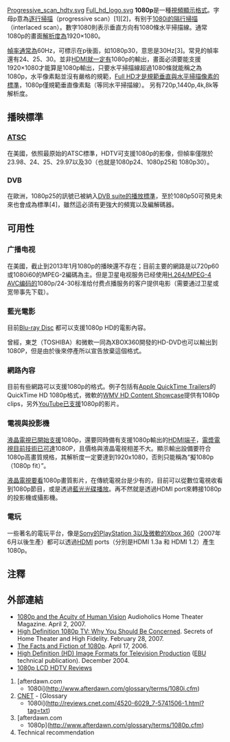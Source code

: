 [Progressive_scan_hdtv.svg](https://zh.wikipedia.org/wiki/File:Progressive_scan_hdtv.svg "fig:Progressive_scan_hdtv.svg")
[Full_hd_logo.svg](https://zh.wikipedia.org/wiki/File:Full_hd_logo.svg "fig:Full_hd_logo.svg")
**1080p**是一種[視頻顯示格式](https://zh.wikipedia.org/wiki/視頻顯示格式 "wikilink")。字母p意為[逐行掃描](https://zh.wikipedia.org/wiki/逐行掃描 "wikilink")（progressive
scan）\[1\]\[2\]，有别于[1080i的](https://zh.wikipedia.org/wiki/1080i "wikilink")[隔行掃描](https://zh.wikipedia.org/wiki/隔行掃描 "wikilink")（interlaced
scan）。數字1080則表示垂直方向有1080條水平掃描線。通常1080p的畫面[解析度為](https://zh.wikipedia.org/wiki/解析度 "wikilink")1920×1080。

[幀率通常為](https://zh.wikipedia.org/wiki/幀率 "wikilink")60Hz，可標示在p後面，如1080p30，意思是30Hz\[3\]。常見的幀率還有24、25、30。並非[HDMI就一定有](../Page/HDMI.md "wikilink")1080p的輸出，畫面必須要能支援1920×1080才能算是1080p輸出，只要水平掃描線超過1080條就能稱之為1080p，水平像素點並沒有嚴格的規範，[Full
HD才是規範垂直與水平掃描像素的標準](../Page/Full_HD.md "wikilink")，1080p僅規範垂直像素點（等同水平掃描線）。
另有720p,1440p,4k,8k等解析度。

## 播映標準

### [ATSC](../Page/ATSC.md "wikilink")

在美國，依照最原始的ATSC標準，HDTV可支援1080p的影像，但幀率僅限於23.98、24、25、29.97以及30（也就是1080p24、1080p25和
1080p30）。

### DVB

在歐洲，1080p25的訊號已被納入[DVB
suite的播放標準](https://zh.wikipedia.org/wiki/DVB_suite "wikilink")，至於1080p50可預見未來也會成為標準\[4\]，雖然這必須有更強大的頻寬以及編解碼器。

## 可用性

### 广播电视

在美國，截止到2013年1月1080p的播映還不存在；目前主要的網路是以720p60或1080i60的MPEG-2編碼為主。但是卫星电视服务已经使用[H.264/MPEG-4
AVC编码的](https://zh.wikipedia.org/wiki/H.264/MPEG-4_AVC "wikilink")1080p/24-30标准给付费点播服务的客户提供电影（需要通过卫星或宽带事先下载）。

### 藍光電影

目前[Blu-ray Disc](https://zh.wikipedia.org/wiki/Blu-ray_Disc "wikilink")
都可以支援1080p HD的電影內容。

曾經，東芝（TOSHIBA）和微軟一同為XBOX360開發的HD-DVD也可以輸出到1080P，但是由於後來停產所以宣告放棄這個格式。

### 網路內容

目前有些網路可以支援1080p的格式。例子包括有[Apple QuickTime
Trailers](http://www.apple.com/trailers/)的QuickTime HD 1080p格式，微軟的[WMV
HD Content
Showcase](https://web.archive.org/web/20080115204936/http://www.microsoft.com/windows/windowsmedia/musicandvideo/hdvideo/contentshowcase.aspx)提供有1080p
clips，另外[YouTube已支援](../Page/YouTube.md "wikilink")1080p的影片。

### 電視與投影機

[液晶電視已開始支援](https://zh.wikipedia.org/wiki/液晶電視 "wikilink")1080p，還要同時備有支援1080p輸出的[HDMI端子](../Page/HDMI.md "wikilink")，[電漿電視目前技術已可達](https://zh.wikipedia.org/wiki/電漿電視 "wikilink")1080P，且價格與液晶電視相差不大。顯示輸出設備要符合1080p高畫質規格，其解析度一定要達到1920x1080，否則只能稱為“擬1080p（1080p
fit）”。

[液晶電視要看](https://zh.wikipedia.org/wiki/液晶電視 "wikilink")1080p畫質影片，在傳統電視台是少有的，目前可以從數位電視收看到1080p節目，或是透過[藍光光碟播放](../Page/藍光光碟.md "wikilink")。再不然就是透過HDMI
port來轉接1080p的投影機或攝影機。

### 電玩

一些著名的電玩平台，像是[Sony的](https://zh.wikipedia.org/wiki/Sony "wikilink")[PlayStation
3以及微軟的](../Page/PlayStation_3.md "wikilink")[Xbox
360](../Page/Xbox_360.md "wikilink")（2007年6月以後生產）都可以透過[HDMI](../Page/HDMI.md "wikilink")
ports（分別是HDMI 1.3a 和 HDMI 1.2）產生1080p。

## 注釋

## 外部連結

  - [1080p and the Acuity of Human
    Vision](http://www.audioholics.com/education/display-formats-technology/1080p-and-the-acuity-of-human-vision)
    Audioholics Home Theater Magazine. April 2, 2007.
  - [High Definition 1080p TV: Why You Should Be
    Concerned](https://web.archive.org/web/20090203053307/http://www.hometheaterhifi.com/features/technical-topics/high-definition-1080p-tv-why-you-should-be-concerned.html).
    Secrets of Home Theater and High Fidelity. February 28, 2007.
  - [The Facts and Fiction
    of 1080p](https://web.archive.org/web/20140302111409/http://editorials.teamxbox.com/xbox/1544/The-Facts-and-Fiction-of-1080p/p1/).
    April 17, 2006.
  - [High Definition (HD) Image Formats for Television
    Production](http://tech.ebu.ch/docs/tech/tech3299.pdf)
    ([EBU](https://zh.wikipedia.org/wiki/European_Broadcasting_Union "wikilink")
    technical publication). December 2004.
  - [1080p LCD HDTV
    Reviews](https://web.archive.org/web/20130527131233/http://1080p-lcd-hdtv.com/)

<!-- end list -->

1.  [afterdawn.com
    - 1080i](http://www.afterdawn.com/glossary/terms/1080i.cfm)
2.  [CNET](https://zh.wikipedia.org/wiki/CNET_Networks "wikilink") -
    [Glossary
    - 1080i](http://reviews.cnet.com/4520-6029_7-5741506-1.html?tag=txt)
3.  [afterdawn.com
    - 1080p](http://www.afterdawn.com/glossary/terms/1080p.cfm)
4.   Technical recommendation